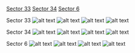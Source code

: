 [Sector 33](#sector33)
[Sector 34](#sector34)
[Sector 6](#sector6)

<a name = "sector33"></a>
Sector 33
![alt text](/images/HATS-41_Sector_33/HATS-41_Sector_33_a_TimeSeries.png)
![alt text](/images/HATS-41_Sector_33/HATS-41_Sector_33_b_FoldedLightCurve.png)
![alt text](/images/HATS-41_Sector_33/HATS-41_Sector_33_b_IndividualTransitsWithFit.png)
![alt text](/images/HATS-41_Sector_33/HATS-41_Sector_33_c_TimingResiduals.png)

<a name = "sector34"></a>
Sector 34
![alt text](/images/HATS-41_Sector_34/HATS-41_Sector_34_a_TimeSeries.png)
![alt text](/images/HATS-41_Sector_34/HATS-41_Sector_34_b_FoldedLightCurve.png)
![alt text](/images/HATS-41_Sector_34/HATS-41_Sector_34_b_IndividualTransitsWithFit.png)
![alt text](/images/HATS-41_Sector_34/HATS-41_Sector_34_c_TimingResiduals.png)

<a name = "sector6"></a>
Sector 6
![alt text](/images/HATS-41_Sector_6/HATS-41_Sector_6_a_TimeSeries.png)
![alt text](/images/HATS-41_Sector_6/HATS-41_Sector_6_b_FoldedLightCurve.png)
![alt text](/images/HATS-41_Sector_6/HATS-41_Sector_6_b_IndividualTransitsWithFit.png)
![alt text](/images/HATS-41_Sector_6/HATS-41_Sector_6_c_TimingResiduals.png)

